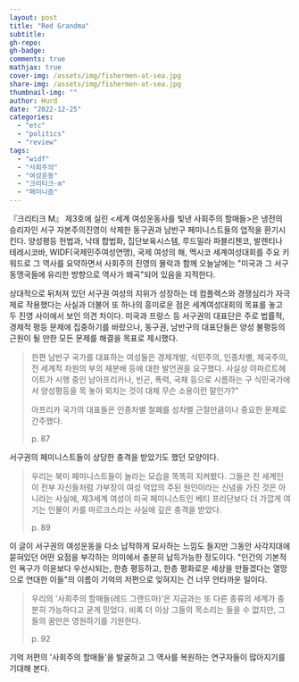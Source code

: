 ```yaml
---
layout: post
title: "Red Grandma"
subtitle: 
gh-repo:
gh-badge:
comments: true
mathjax: true
cover-img: /assets/img/fishermen-at-sea.jpg
share-img: /assets/img/fishermen-at-sea.jpg
thumbnail-img: ""
author: Hurd
date: "2022-12-25"
categories: 
  - "etc"
  - "politics"
  - "review"
tags: 
  - "widf"
  - "사회주의"
  - "여성운동"
  - "크리티크-m"
  - "페미니즘"
---
```


『크리티크 M』 제3호에 실린 &lt;세계 여성운동사를 빛낸 사회주의 할매들&gt;은 냉전의 승리자인 서구 자본주의진영이 삭제한 동구권과 남반구 페미니스트들의 업적을 환기시킨다. 양성평등 헌법과, 낙태 합법화, 집단보육시스템, 루드밀라 파블리첸코, 발렌티나 테레시코바, WIDF(국제민주여성연맹), 국제 여성의 해, 멕시코 세계여성대회를 주요 키워드로 그 역사를 요약하면서 사회주의 진영의 몰락과 함께 오늘날에는 "미국과 그 서구 동맹국들에 유리한 방향으로 역사가 왜곡"되어 있음을 지적한다.

상대적으로 뒤처져 있던 서구권 여성의 지위가 성장하는 데 컴플렉스와 경쟁심리가 자극제로 작용했다는 사실과 더불어 또 하나의 흥미로운 점은 세계여성대회의 목표를 놓고 두 진영 사이에서 보인 의견 차이다. 미국과 프랑스 등 서구권의 대표단은 주로 법률적, 경제적 평등 문제에 집중하기를 바랐으나, 동구권, 남반구의 대표단들은 양성 불평등의 근원이 될 만한 모든 문제를 해결을 목표로 제시했다.

> 한편 남반구 국가를 대표하는 여성들은 경제개발, 식민주의, 인종차별, 제국주의, 전 세계적 차원의 부의 재분배 등에 대한 발언권을 요구했다. 사실상 아파르트헤이트가 시행 중인 남아프리카나, 빈곤, 폭력, 국채 등으로 시름하는 구 식민국가에서 양성평등을 목 놓아 외치는 것이 대체 무슨 소용이란 말인가?"
> 
> 아프리카 국가의 대표들은 인종차별 철폐를 성차별 근절만큼이나 중요한 문제로 간주했다.
> 
> p. 87

서구권의 페미니스트들이 상당한 충격을 받았기도 했던 모양이다.

> 우리는 북미 페미니스트들이 놀라는 모습을 똑똑히 지켜봤다. 그들은 전 세계인이 전부 자신들처럼 가부장이 여성 억압의 주된 원인이라는 신념을 가진 것은 아니라는 사실에, 제3세계 여성이 미국 페미니스트인 베티 프리단보다 더 가깝게 여기는 인물이 카를 마르크스라는 사실에 깊은 충격을 받았다.
> 
> p. 89

이 글이 서구권의 여성운동을 다소 납작하게 묘사하는 느낌도 들지만 그동안 사각지대에 묻혀있던 어떤 요점을 부각하는 의미에서 충분히 납득가능한 정도이다. "인간의 기본적인 욕구가 이윤보다 우선시되는, 한층 평등하고, 한층 평화로운 세상을 만들겠다는 열망으로 연대한 이들"의 이름이 기억의 저편으로 잊혀지는 건 너무 안타까운 일이다.

> 우리의 '사회주의 할매들(레드 그랜드마)'은 지금과는 또 다른 종류의 세계가 충분히 가능하다고 굳게 믿었다. 비록 더 이상 그들의 목소리는 들을 수 없지만, 그들의 꿈만은 영원하기를 기원한다.
> 
> p. 92

기억 저편의 '사회주의 할매들'을 발굴하고 그 역사를 복원하는 연구자들이 많아지기를 기대해 본다.
